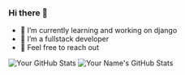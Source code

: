 ### Hi there 👋



- 🔭 I’m currently learning and  working on django
- 🤔 I’m a fullstack developer
- 💬 Feel free to reach out

![Your GitHub Stats](https://github-readme-stats.vercel.app/api?username=kibeert&show_icons=true&count_private=true&theme=radical)
![Your Name's GitHub Stats](https://github-readme-stats.vercel.app/api?username=kibeert&show_icons=true&theme=radical)

